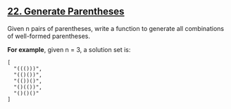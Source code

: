 ## [22. Generate Parentheses](https://leetcode.com/problems/generate-parentheses/)

Given n pairs of parentheses, write a function to generate all combinations of well-formed parentheses.

**For example**, given n = 3, a solution set is:

```
[
  "((()))",
  "(()())",
  "(())()",
  "()(())",
  "()()()"
]
```
